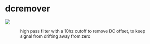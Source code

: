 
<a name=dcremover></a><br>
# <b>dcremover</b>
<img src="https://www.bespokesynth.com/docs/screenshots/dcremover.png"><br>
<div style="display:inline-block;margin-left:50px;">
high pass filter with a 10hz cutoff to remove DC offset, to keep signal from drifting away from zero<br/><br/>